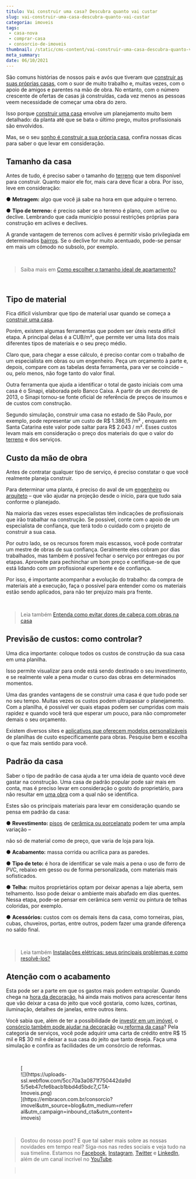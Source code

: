 ```yaml
---
titulo: Vai construir uma casa? Descubra quanto vai custar
slug: vai-construir-uma-casa-descubra-quanto-vai-custar
categoria: imoveis
tags:
 - casa-nova
 - comprar-casa
 - consorcio-de-imoveis
thumbnail: /static/cms-content/vai-construir-uma-casa-descubra-quanto-vai-custar.png
meta_summary: 
date: 06/10/2021
---
```

São comuns histórias de nossos pais e avós que tiveram que [construir as suas próprias casas](https://www.embracon.com.br/blog/como-construir-a-casa-dos-sonhos-guia-completo), com o suor de muito trabalho e, muitas vezes, com o apoio de amigos e parentes na mão de obra. No entanto, com o número crescente de ofertas de casas já construídas, cada vez menos as pessoas veem necessidade de começar uma obra do zero.

Isso porque [construir uma casa](https://www.embracon.com.br/blog/como-construir-a-casa-dos-sonhos-guia-completo) envolve um planejamento muito bem detalhado: da planta até que se bata o último prego, muitos profissionais são envolvidos.

Mas, se o seu [sonho é construir a sua própria casa](https://www.embracon.com.br/blog/comprar-um-terreno-veja-em-quais-situacoes-vale-a-pena), confira nossas dicas para saber o que levar em consideração.

Tamanho da casa
---------------

Antes de tudo, é preciso saber o tamanho do [terreno](https://www.embracon.com.br/blog/vale-a-pena-comprar-um-terreno-para-investir) que tem disponível para construir. Quanto maior ele for, mais cara deve ficar a obra. Por isso, leve em consideração:

● **Metragem:** algo que você já sabe na hora em que adquire o terreno.

● **Tipo de terreno:** é preciso saber se o terreno é plano, com aclive ou declive. Lembrando que cada município possui restrições próprias para construção em aclives e declives.

A grande vantagem de terrenos com aclives é permitir visão privilegiada em determinados [bairros](https://www.embracon.com.br/blog/saiba-o-que-considerar-ao-escolher-um-bairro-para-morar). Se o declive for muito acentuado, pode-se pensar em mais um cômodo no subsolo, por exemplo.

‍

> Saiba mais em [Como escolher o tamanho ideal de apartamento?](https://www.embracon.com.br/blog/como-escolher-o-tamanho-ideal-de-apartamento)

‍

Tipo de material
----------------

Fica difícil vislumbrar que tipo de material usar quando se começa a [construir uma casa](https://www.embracon.com.br/blog/5-coisas-que-voce-precisa-saber-para-construir-uma-casa).

Porém, existem algumas ferramentas que podem ser úteis nesta difícil etapa. A principal delas é a CUB/m², que permite ver uma lista dos mais diferentes tipos de materiais e o seu preço médio.

Claro que, para chegar a esse cálculo, é preciso contar com o trabalho de um especialista em obras ou um engenheiro. Peça um orçamento à parte e, depois, compare com as tabelas desta ferramenta, para ver se coincide – ou, pelo menos, não foge tanto do valor final.

Outra ferramenta que ajuda a identificar o total de gasto iniciais com uma casa é o Sinapi, elaborada pelo Banco Caixa. A partir de um decreto de 2013, o Sinapi tornou-se fonte oficial de referência de preços de insumos e de custos com construção.

Segundo simulação, construir uma casa no estado de São Paulo, por exemplo, pode representar um custo de R$ 1.386,15 /m² , enquanto em Santa Catarina este valor pode saltar para R$ 2.043 / m². Esses custos levam mais em consideração o preço dos materiais do que o valor do [terreno](https://www.embracon.com.br/blog/comprar-um-terreno-veja-em-quais-situacoes-vale-a-pena) e dos serviços.

Custo da mão de obra
--------------------

Antes de contratar qualquer tipo de serviço, é preciso constatar o que você realmente planeja construir.

Para determinar uma planta, é preciso do aval de um [engenheiro](https://www.embracon.com.br/blog/afinal-preciso-de-um-engenheiro-de-obras-para-reformar-a-minha-casa) ou [arquiteto](https://www.embracon.com.br/blog/como-contratar-um-arquiteto-para-a-sua-reforma) – que vão ajudar na projeção desde o início, para que tudo saia conforme o planejado.

Na maioria das vezes esses especialistas têm indicações de profissionais que irão trabalhar na construção. Se possível, conte com o apoio de um especialista de confiança, que terá todo o cuidado com o projeto de construir a sua casa.

Por outro lado, se os recursos forem mais escassos, você pode contratar um mestre de obras de sua confiança. Geralmente eles cobram por dias trabalhados, mas também é possível fechar o serviço por entregas ou por etapas. Aproveite para pechinchar um bom preço e certifique-se de que está lidando com um profissional experiente e de confiança.

Por isso, é importante acompanhar a evolução do trabalho: da compra de materiais até a execução, faça o possível para entender como os materiais estão sendo aplicados, para não ter prejuízo mais pra frente.

‍

> Leia também [Entenda como evitar dores de cabeça com obras na casa](https://www.embracon.com.br/blog/entenda-como-evitar-dores-de-cabeca-com-obras-na-casa)

Previsão de custos: como controlar?
-----------------------------------

Uma dica importante: coloque todos os custos de construção da sua casa em uma planilha.

Isso permite visualizar para onde está sendo destinado o seu investimento, e se realmente vale a pena mudar o curso das obras em determinados momentos.

Uma das grandes vantagens de se construir uma casa é que tudo pode ser no seu tempo. Muitas vezes os custos podem ultrapassar o planejamento. Com a planilha, é possível ver quais etapas podem ser cumpridas com mais rapidez e quando você terá que esperar um pouco, para não comprometer demais o seu orçamento.

Existem diversos sites e [aplicativos que oferecem modelos personalizáveis](https://www.embracon.com.br/blog/4-aplicativos-de-financas-para-te-ajudar-a-economizar-mais-dinheiro) de planilhas de custo especificamente para obras. Pesquise bem e escolha o que faz mais sentido para você.

Padrão da casa
--------------

Saber o tipo de padrão de casa ajuda a ter uma ideia de quanto você deve gastar na construção. Uma casa de padrão popular pode sair mais em conta, mas é preciso levar em consideração o gosto do proprietário, para não resultar em [uma obra](https://www.embracon.com.br/blog/entenda-como-evitar-dores-de-cabeca-com-obras-na-casa) com a qual não se identifica.

Estes são os principais materiais para levar em consideração quando se pensa em padrão da casa:

● **Revestimento:** [pisos](https://www.embracon.com.br/blog/pisos-de-marmore-quais-sao-as-suas-caracteristicas-e-quando-utiliza-lo) de [cerâmica ou porcelanato](https://www.embracon.com.br/blog/como-escolher-revestimentos-para-a-sua-casa) podem ter uma ampla variação –

não só de material como de preço, que varia de loja para loja.

● **Acabamento:** massa corrida ou acrílica para as paredes.

● **Tipo de teto:** é hora de identificar se vale mais a pena o uso de forro de PVC, rebaixo em gesso ou de forma personalizada, com materiais mais sofisticados.

● **Telha:** muitos proprietários optam por deixar apenas a laje aberta, sem telhamento. Isso pode deixar o ambiente mais abafado em dias quentes. Nessa etapa, pode-se pensar em cerâmica sem verniz ou pintura de telhas coloridas, por exemplo.

● **Acessórios:** custos com os demais itens da casa, como torneiras, pias, cubas, chuveiros, portas, entre outros, podem fazer uma grande diferença no saldo final.

‍

> Leia também [Instalações elétricas: seus principais problemas e como resolvê-los?](https://www.embracon.com.br/blog/instalacoes-eletricas-quais-sao-os-principais-problemas-e-como-resolve-los)

Atenção com o acabamento
------------------------

Esta pode ser a parte em que os gastos mais podem extrapolar. Quando chega na [hora da decoração](https://www.embracon.com.br/blog/vale-a-pena-usar-papel-de-parede-na-decoracao), há ainda mais motivos para acrescentar itens que vão deixar a casa do jeito que você gostaria, como luzes, cortinas, iluminação, detalhes de janelas, entre outros itens.

Você sabia que, além de ter a possibilidade de [investir em um imóvel](https://www.embracon.com.br/blog/investir-em-imoveis-onde-comecar), o [consórcio também pode ajudar na decoração](https://www.embracon.com.br/blog/consorcio-de-servicos-para-reformas-e-decoracao) ou[ reforma da casa](https://www.embracon.com.br/blog/como-juntar-dinheiro-para-reformar-a-casa)? Pela categoria de serviços, você pode adquirir uma carta de crédito entre R$ 15 mil e R$ 30 mil e deixar a sua casa do jeito que tanto deseja. Faça uma simulação e confira as facilidades de um consórcio de reformas.

‍

<figure class="w-richtext-figure-type-image w-richtext-align-center" style="max-width:310px">[<div>![](https://uploads-ssl.webflow.com/5cc70a3a0871f750442da9d5/5eb47cfe6bacb1bbd4d5bdc7_CTA-Imoveis.png)</div>](https://embracon.com.br/consorcio?imovel&utm_source=blog&utm_medium=referral&utm_campaign=inbound_cta&utm_content=imoveis)</figure>‍

> Gostou do nosso post? E que tal saber mais sobre as nossas novidades em tempo real? Siga-nos nas redes sociais e veja tudo na sua timeline. Estamos no [Facebook](https://www.facebook.com/embracon/), [Instagram](https://www.instagram.com/embraconoficial/), [Twitter](https://twitter.com/embracon) e [LinkedIn](https://www.linkedin.com/company/1018875/), além de um canal incrível no [YouTube](https://www.youtube.com/channel/UCL-Y0mv9zc73Iek48NLUBzQ).

> ‍
